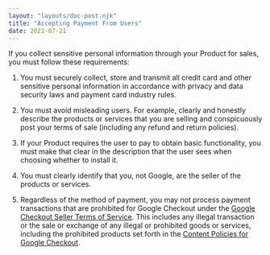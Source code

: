 ```yaml
---
layout: "layouts/doc-post.njk"
title: "Accepting Payment From Users"
date: 2022-07-21
---
```


If you collect sensitive personal information through your Product for sales, you must follow these requirements:

1. You must securely collect, store and transmit all credit card and other sensitive personal information in accordance with privacy and data security laws and payment card industry rules.

1. You must avoid misleading users. For example, clearly and honestly describe the products or services that you are selling and conspicuously post your terms of sale (including any refund and return policies).

1. If your Product requires the user to pay to obtain basic functionality, you must make that clear in the description that the user sees when choosing whether to install it.

1. You must clearly identify that you, not Google, are the seller of the products or services.

1. Regardless of the method of payment, you may not process payment transactions that are prohibited for Google Checkout under the [Google Checkout Seller Terms of Service][checkout-terms]. This includes any illegal transaction or the sale or exchange of any illegal or prohibited goods or services, including the prohibited products set forth in the [Content Policies for Google Checkout][checkout-policies].

[checkout-terms]: http://checkout.google.com/termsOfService?type=Seller
[checkout-policies]: http://checkout.google.com/seller/content_policies.html
